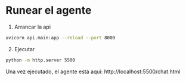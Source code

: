 # Runear el agente
1. Arrancar la api
```bash
uvicorn api.main:app --reload --port 8000
```
2. Ejecutar
```bash
python -m http.server 5500
```
Una vez ejecutado, el agente está aqui: http://localhost:5500/chat.html